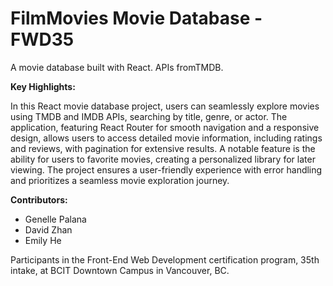 # FilmMovies Movie Database - FWD35
A movie database built with React. APIs fromTMDB.

<strong>Key Highlights:</strong><br>

In this React movie database project, users can seamlessly explore movies using TMDB and IMDB APIs, searching by title, genre, or actor. The application, featuring React Router for smooth navigation and a responsive design, allows users to access detailed movie information, including ratings and reviews, with pagination for extensive results. A notable feature is the ability for users to favorite movies, creating a personalized library for later viewing. The project ensures a user-friendly experience with error handling and prioritizes a seamless movie exploration journey.

<strong>Contributors:</strong>

- Genelle Palana
- David Zhan
- Emily He
  
Participants in the Front-End Web Development certification program, 35th intake, at BCIT Downtown Campus in Vancouver, BC.
